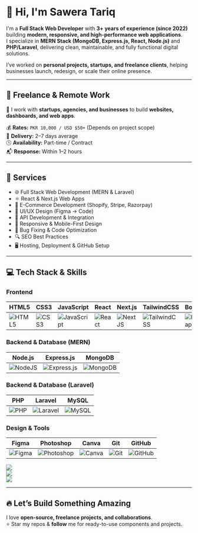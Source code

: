 # 👋 Hi, I'm Sawera Tariq

I'm a **Full Stack Web Developer** with **3+ years of experience (since 2022)** building **modern, responsive, and high-performance web applications**.  
I specialize in **MERN Stack (MongoDB, Express.js, React, Node.js)** and **PHP/Laravel**, delivering clean, maintainable, and fully functional digital solutions.

I’ve worked on **personal projects, startups, and freelance clients**, helping businesses launch, redesign, or scale their online presence.

---

## 💼 Freelance & Remote Work

🎯 I work with **startups, agencies, and businesses** to build **websites, dashboards, and web apps**.  

💰 **Rates:** `PKR 10,000 / USD $50+` (Depends on project scope)  
📅 **Delivery:** 2–7 days average  
🕓 **Availability:** Part-time / Contract  
📬 **Response:** Within 1–2 hours

---

## 🚀 Services

- 🌐 Full Stack Web Development (MERN & Laravel)  
- ⚛️ React & Next.js Web Apps  
- 🛒 E-Commerce Development (Shopify, Stripe, Razorpay)  
- 🎨 UI/UX Design (Figma → Code)  
- 🔌 API Development & Integration  
- 📱 Responsive & Mobile-First Design  
- 🧪 Bug Fixing & Code Optimization  
- 🔍 SEO Best Practices  
- 🖥️ Hosting, Deployment & GitHub Setup  

---

## 💻 Tech Stack & Skills

### **Frontend**
| HTML5 | CSS3 | JavaScript | React | Next.js | TailwindCSS | Bootstrap |
|-------|------|------------|-------|---------|-------------|-----------|
| ![HTML5](https://img.shields.io/badge/html5-%23E34F26.svg?style=flat-square&logo=html5&logoColor=white) | ![CSS3](https://img.shields.io/badge/css3-%231572B6.svg?style=flat-square&logo=css3&logoColor=white) | ![JavaScript](https://img.shields.io/badge/javascript-%23323330.svg?style=flat-square&logo=javascript&logoColor=%23F7DF1E) | ![React](https://img.shields.io/badge/react-%2320232a.svg?style=flat-square&logo=react&logoColor=%2361DAFB) | ![Next JS](https://img.shields.io/badge/Next-black?style=flat-square&logo=next.js&logoColor=white) | ![TailwindCSS](https://img.shields.io/badge/tailwindcss-%2338B2AC.svg?style=flat-square&logo=tailwind-css&logoColor=white) | ![Bootstrap](https://img.shields.io/badge/bootstrap-%238511FA.svg?style=flat-square&logo=bootstrap&logoColor=white) |

### **Backend & Database (MERN)**
| Node.js | Express.js | MongoDB |
|---------|------------|---------|
| ![NodeJS](https://img.shields.io/badge/node.js-6DA55F?style=flat-square&logo=node.js&logoColor=white) | ![Express.js](https://img.shields.io/badge/express.js-%23404d59.svg?style=flat-square&logo=express&logoColor=%2361DAFB) | ![MongoDB](https://img.shields.io/badge/MongoDB-%234ea94b.svg?style=flat-square&logo=mongodb&logoColor=white) |

### **Backend & Database (Laravel)**
| PHP | Laravel | MySQL |
|-----|---------|-------|
| ![PHP](https://img.shields.io/badge/php-%23777BB4.svg?style=flat-square&logo=php&logoColor=white) | ![Laravel](https://img.shields.io/badge/laravel-%23FF2D20.svg?style=flat-square&logo=laravel&logoColor=white) | ![MySQL](https://img.shields.io/badge/mysql-4479A1.svg?style=flat-square&logo=mysql&logoColor=white) |

### **Design & Tools**
| Figma | Photoshop | Canva | Git | GitHub |
|-------|-----------|-------|-----|--------|
| ![Figma](https://img.shields.io/badge/figma-%23F24E1E.svg?style=flat-square&logo=figma&logoColor=white) | ![Photoshop](https://img.shields.io/badge/adobe%20photoshop-%2331A8FF.svg?style=flat-square&logo=adobe%20photoshop&logoColor=white) | ![Canva](https://img.shields.io/badge/Canva-%2300C4CC.svg?style=flat-square&logo=Canva&logoColor=white) | ![Git](https://img.shields.io/badge/git-%23F05032.svg?style=flat-square&logo=git&logoColor=white) | ![GitHub](https://img.shields.io/badge/github-%23121011.svg?style=flat-square&logo=github&logoColor=white) |


![](https://github-readme-stats.vercel.app/api?username=saweratariq07&theme=tokyonight&show_icons=true)  
![](https://github-readme-streak-stats.herokuapp.com/?user=saweratariq07&theme=tokyonight)  
![](https://github-readme-stats.vercel.app/api/top-langs/?username=saweratariq07&theme=tokyonight&layout=compact)

---

## 🔥 Let’s Build Something Amazing

I love **open-source, freelance projects, and collaborations**.  
⭐ Star my repos & **follow** me for ready-to-use components and projects.
